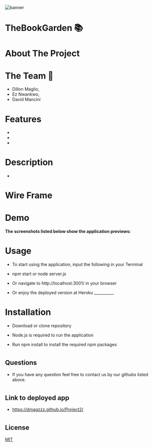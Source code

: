 ![banner](https://user-images.githubusercontent.com/113950240/211439535-e14c6937-05cd-483a-9402-0ae00af194cf.png)

# TheBookGarden 📚


#
# About The Project

#
# The Team 🚀

* Dillon Maglio,
* Ez Nwankwo,
* David Mancini

#
# Features
*
*
*



#
# Description

*

#
# Wire Frame



#
# Demo

#### The screenshots listed below show the application previews:


#
# Usage

* To start using the application, input the following in your Terminal

* npm start or node server.js

* Or navigate to http://localhost:3001/ in your browser

* Or enjoy the deployed version at Heroku __________.

#
# Installation

* Download or clone repository

* Node.js is required to run the application

* Run npm install to install the required npm packages

#
## Questions

* If you have any question feel free to contact us by our githubs listed above.

#

## Link to deployed app

* https://dmagzzz.github.io/Project2/

#
## License

[MIT](https://choosealicense.com/licenses/mit/)
